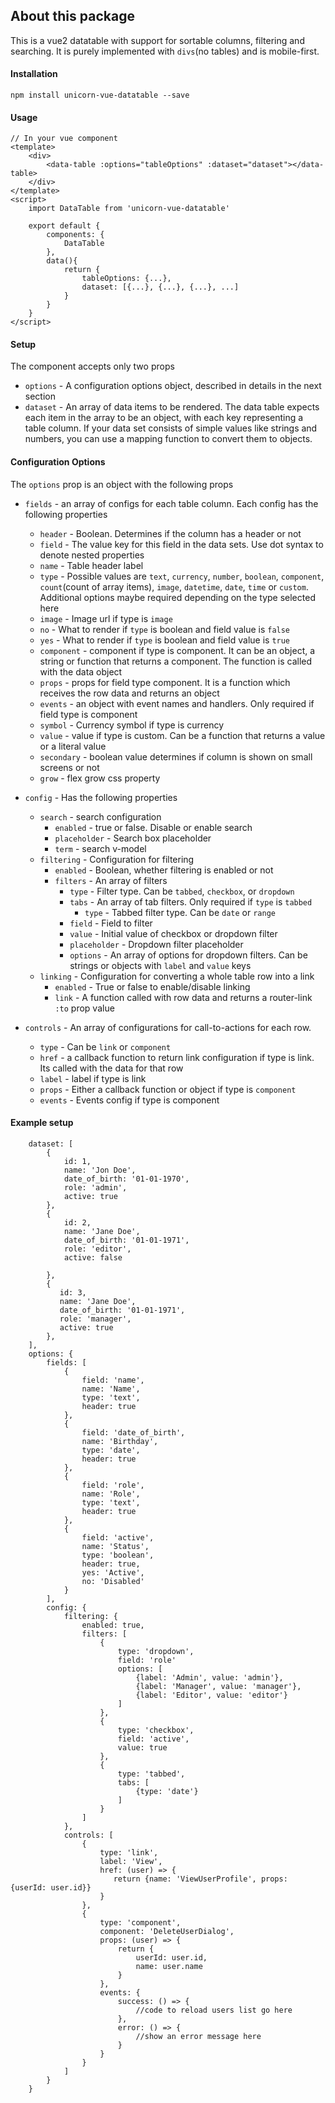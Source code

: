 ## About this package

This is a vue2 datatable with support for sortable columns, filtering and searching. It is purely implemented with `divs`(no tables) and is mobile-first.

#### Installation

```
npm install unicorn-vue-datatable --save
```

#### Usage

```
// In your vue component
<template>
    <div>
        <data-table :options="tableOptions" :dataset="dataset"></data-table>
    </div>
</template>
<script>
    import DataTable from 'unicorn-vue-datatable'
    
    export default {
        components: {
            DataTable
        },
        data(){
            return {
                tableOptions: {...},
                dataset: [{...}, {...}, {...}, ...]
            }
        }
    }
</script>
```

#### Setup

The component accepts only two props
- `options` - A configuration options object, described in details in the next section
- `dataset` - An array of data items to be rendered. The data table expects each item in the array to be an object, with each key representing a table column. If your data set consists of simple values like strings and numbers, you can use a mapping function to convert them to objects. 

#### Configuration Options 

The `options` prop is an object with the following props
- `fields` - an array of configs for each table column. Each config has the following properties
    - `header` - Boolean. Determines if the column has a header or not
    - `field` - The value key for this field in the data sets. Use dot syntax to denote nested properties
    - `name` -  Table header label
    - `type` - Possible values are `text`, `currency`, `number`, `boolean`, `component`, `count`(count of array items), `image`, `datetime`, `date`, `time` or `custom`. Additional options maybe required depending on the type selected here
    - `image` - Image url if type is `image`
    - `no` - What to render if `type` is boolean and field value is `false`
    - `yes` - What to render if `type` is boolean and field value is `true`
    - `component` - component if type is component. It can be an object, a string or function that returns a component. The function is called with the data object
    - `props` - props for field type component. It is a function which receives the row data and returns an object
    - `events` - an object with event names and handlers. Only required if field type is component
    - `symbol` - Currency symbol if type is currency
    - `value` - value if type is custom. Can be a function that returns a value or a literal value
    - `secondary` - boolean value determines if column is shown on small screens or not
    - `grow` - flex grow css property

- `config` - Has the following properties
    - `search` - search configuration
        - `enabled` - true or false. Disable or enable search
        - `placeholder` - Search box placeholder
        - `term` - search v-model
    - `filtering` - Configuration for filtering
        - `enabled` - Boolean, whether filtering is enabled or not
        - `filters` - An array of filters
            - `type` - Filter type. Can be `tabbed`, `checkbox`, or `dropdown`
            - `tabs` - An array of tab filters. Only required if `type` is `tabbed`
                - `type` - Tabbed filter type. Can be `date` or `range`
            - `field` - Field to filter
            - `value` - Initial value of checkbox or dropdown filter
            - `placeholder` - Dropdown filter placeholder
            - `options` - An array of options for dropdown filters. Can be strings or objects with `label` and `value` keys
    - `linking` - Configuration for converting a whole table row into a link
        - `enabled` - True or false to enable/disable linking
        - `link` - A function called with row data and returns a router-link `:to` prop value
- `controls` - An array of configurations for call-to-actions for each row.
    - `type` - Can be `link` or `component`
    - `href` - a callback function to return link configuration if type is link. Its called with the data for that row
    - `label` - label if type is link
    - `props` - Either a callback function or object if type is `component`
    - `events` - Events config if type is component
    
#### Example setup

```
    dataset: [
        {
            id: 1,
            name: 'Jon Doe',
            date_of_birth: '01-01-1970',
            role: 'admin',
            active: true
        },
        {
            id: 2,
            name: 'Jane Doe',
            date_of_birth: '01-01-1971',
            role: 'editor',
            active: false
          
        },
        {
           id: 3,
           name: 'Jane Doe',
           date_of_birth: '01-01-1971',
           role: 'manager',
           active: true
        },
    ],
    options: {
        fields: [
            {
                field: 'name',
                name: 'Name',
                type: 'text',
                header: true
            },
            {
                field: 'date_of_birth',
                name: 'Birthday',
                type: 'date',
                header: true
            },
            {
                field: 'role',
                name: 'Role',
                type: 'text',
                header: true
            },
            {
                field: 'active',
                name: 'Status',
                type: 'boolean',
                header: true,
                yes: 'Active',
                no: 'Disabled'
            }
        ],
        config: {
            filtering: {
                enabled: true,
                filters: [
                    {
                        type: 'dropdown',
                        field: 'role'
                        options: [
                            {label: 'Admin', value: 'admin'},
                            {label: 'Manager', value: 'manager'},
                            {label: 'Editor', value: 'editor'}
                        ]
                    },
                    {
                        type: 'checkbox',
                        field: 'active',
                        value: true
                    },
                    {
                        type: 'tabbed',
                        tabs: [
                            {type: 'date'}
                        ]
                    }
                ]
            },
            controls: [
                {
                    type: 'link',
                    label: 'View',
                    href: (user) => {
                       return {name: 'ViewUserProfile', props: {userId: user.id}} 
                    }
                },
                {
                    type: 'component',
                    component: 'DeleteUserDialog',
                    props: (user) => {
                        return {
                            userId: user.id,
                            name: user.name
                        }
                    },
                    events: {
                        success: () => {
                            //code to reload users list go here
                        },
                        error: () => {
                            //show an error message here
                        }
                    }
                }
            ]
        }
    }
    
```

            
            
     
